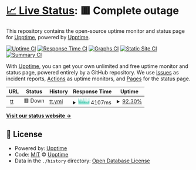 # [📈 Live Status](https://upptime.github.io/upptime): <!--live status--> **🟥 Complete outage**

This repository contains the open-source uptime monitor and status page for [Upptime](https://upptime.js.org), powered by [Upptime](https://github.com/upptime/upptime).

[![Uptime CI](https://github.com/chenhaonanniubi/upptime/workflows/Uptime%20CI/badge.svg)](https://github.com/chenhaonanniubi/upptime/actions?query=workflow%3A%22Uptime+CI%22)
[![Response Time CI](https://github.com/chenhaonanniubi/upptime/workflows/Response%20Time%20CI/badge.svg)](https://github.com/chenhaonanniubi/upptime/actions?query=workflow%3A%22Response+Time+CI%22)
[![Graphs CI](https://github.com/chenhaonanniubi/upptime/workflows/Graphs%20CI/badge.svg)](https://github.com/chenhaonanniubi/upptime/actions?query=workflow%3A%22Graphs+CI%22)
[![Static Site CI](https://github.com/chenhaonanniubi/upptime/workflows/Static%20Site%20CI/badge.svg)](https://github.com/chenhaonanniubi/upptime/actions?query=workflow%3A%22Static+Site+CI%22)
[![Summary CI](https://github.com/chenhaonanniubi/upptime/workflows/Summary%20CI/badge.svg)](https://github.com/chenhaonanniubi/upptime/actions?query=workflow%3A%22Summary+CI%22)

With [Upptime](https://upptime.js.org), you can get your own unlimited and free uptime monitor and status page, powered entirely by a GitHub repository. We use [Issues](https://github.com/upptime/upptime/issues) as incident reports, [Actions](https://github.com/chenhaonanniubi/upptime/actions) as uptime monitors, and [Pages](https://upptime.github.io/upptime) for the status page.

<!--start: status pages-->
<!-- This summary is generated by Upptime (https://github.com/upptime/upptime) -->
<!-- Do not edit this manually, your changes will be overwritten -->
<!-- prettier-ignore -->
| URL | Status | History | Response Time | Uptime |
| --- | ------ | ------- | ------------- | ------ |
| <img alt="" src="https://icons.duckduckgo.com/ip3/telebot-app-serverless-i7z8-chenhaonanniubi.vercel.app.ico" height="13"> [tt](https://telebot-app-serverless-i7z8-chenhaonanniubi.vercel.app/checkhealth) | 🟥 Down | [tt.yml](https://github.com/chenhaonanniubi/upptime/commits/HEAD/history/tt.yml) | <details><summary><img alt="Response time graph" src="./graphs/tt/response-time-week.png" height="20"> 4107ms</summary><br><a href="https://chenhaonanniubi.github.io/upptime/history/tt"><img alt="Response time 4333" src="https://img.shields.io/endpoint?url=https%3A%2F%2Fraw.githubusercontent.com%2Fchenhaonanniubi%2Fupptime%2FHEAD%2Fapi%2Ftt%2Fresponse-time.json"></a><br><a href="https://chenhaonanniubi.github.io/upptime/history/tt"><img alt="24-hour response time 4045" src="https://img.shields.io/endpoint?url=https%3A%2F%2Fraw.githubusercontent.com%2Fchenhaonanniubi%2Fupptime%2FHEAD%2Fapi%2Ftt%2Fresponse-time-day.json"></a><br><a href="https://chenhaonanniubi.github.io/upptime/history/tt"><img alt="7-day response time 4107" src="https://img.shields.io/endpoint?url=https%3A%2F%2Fraw.githubusercontent.com%2Fchenhaonanniubi%2Fupptime%2FHEAD%2Fapi%2Ftt%2Fresponse-time-week.json"></a><br><a href="https://chenhaonanniubi.github.io/upptime/history/tt"><img alt="30-day response time 4122" src="https://img.shields.io/endpoint?url=https%3A%2F%2Fraw.githubusercontent.com%2Fchenhaonanniubi%2Fupptime%2FHEAD%2Fapi%2Ftt%2Fresponse-time-month.json"></a><br><a href="https://chenhaonanniubi.github.io/upptime/history/tt"><img alt="1-year response time 4333" src="https://img.shields.io/endpoint?url=https%3A%2F%2Fraw.githubusercontent.com%2Fchenhaonanniubi%2Fupptime%2FHEAD%2Fapi%2Ftt%2Fresponse-time-year.json"></a></details> | <details><summary><a href="https://chenhaonanniubi.github.io/upptime/history/tt">92.30%</a></summary><a href="https://chenhaonanniubi.github.io/upptime/history/tt"><img alt="All-time uptime 99.17%" src="https://img.shields.io/endpoint?url=https%3A%2F%2Fraw.githubusercontent.com%2Fchenhaonanniubi%2Fupptime%2FHEAD%2Fapi%2Ftt%2Fuptime.json"></a><br><a href="https://chenhaonanniubi.github.io/upptime/history/tt"><img alt="24-hour uptime 96.17%" src="https://img.shields.io/endpoint?url=https%3A%2F%2Fraw.githubusercontent.com%2Fchenhaonanniubi%2Fupptime%2FHEAD%2Fapi%2Ftt%2Fuptime-day.json"></a><br><a href="https://chenhaonanniubi.github.io/upptime/history/tt"><img alt="7-day uptime 92.30%" src="https://img.shields.io/endpoint?url=https%3A%2F%2Fraw.githubusercontent.com%2Fchenhaonanniubi%2Fupptime%2FHEAD%2Fapi%2Ftt%2Fuptime-week.json"></a><br><a href="https://chenhaonanniubi.github.io/upptime/history/tt"><img alt="30-day uptime 94.04%" src="https://img.shields.io/endpoint?url=https%3A%2F%2Fraw.githubusercontent.com%2Fchenhaonanniubi%2Fupptime%2FHEAD%2Fapi%2Ftt%2Fuptime-month.json"></a><br><a href="https://chenhaonanniubi.github.io/upptime/history/tt"><img alt="1-year uptime 99.17%" src="https://img.shields.io/endpoint?url=https%3A%2F%2Fraw.githubusercontent.com%2Fchenhaonanniubi%2Fupptime%2FHEAD%2Fapi%2Ftt%2Fuptime-year.json"></a></details>

<!--end: status pages-->

[**Visit our status website →**](https://upptime.github.io/upptime)

## 📄 License

- Powered by: [Upptime](https://github.com/upptime/upptime)
- Code: [MIT](./LICENSE) © [Upptime](https://upptime.js.org)
- Data in the `./history` directory: [Open Database License](https://opendatacommons.org/licenses/odbl/1-0/)
